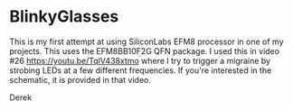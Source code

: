 # BlinkyGlasses

This is my first attempt at using SiliconLabs EFM8 processor in one of my projects. This uses the EFM8BB10F2G QFN package.
I used this in video #26 https://youtu.be/TqlV438xtmo where I try to trigger a migraine by strobing LEDs at a few different frequencies. If you're interested in the schematic, it is provided in that video.

Derek
